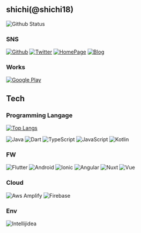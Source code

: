 ## shichi(@shichi18)

![Github Status](https://github-profile-summary-cards.vercel.app/api/cards/profile-details?username=shichi18&theme=dracula)

### SNS
[![Github](https://img.shields.io/badge/-Github-181717.svg?logo=github&style=popout)](https://github.com/shichi18)
[![Twitter](https://img.shields.io/badge/-Twitter-183056.svg?logo=twitter&style=popout)](https://twitter.com/zshichi18)
[![HomePage](https://img.shields.io/badge/-Home%20Page-555D6B.svg?logo=google-chrome&style=popout)](https://shichiworks.com/)
[![Blog](https://img.shields.io/badge/-Blog-555D6B.svg?logo=hatenabookmark&style=popout)](https://kumaneko-progdiary.hatenablog.com/)

### Works
[![Google Play](https://img.shields.io/badge/-Google%20play-607D8B.svg?logo=google-play&style=popout)](https://play.google.com/store/apps/developer?id=shichi)

## Tech
### Programming Langage
[![Top Langs](https://github-readme-stats.vercel.app/api/top-langs/?username=shichi18&layout=compact)](https://github.com/anuraghazra/github-readme-stats)

![Java](https://img.shields.io/badge/-Java-F16822.svg?logo=openjdk&style=popout)
![Dart](https://img.shields.io/badge/-Dart-0175C2.svg?logo=dart&style=popout)
![TypeScript](https://img.shields.io/badge/-Typescript-555D6B.svg?logo=typescript&style=popout)
![JavaScript](https://img.shields.io/badge/-Javascript-555D6B.svg?logo=javascript&style=popout)
![Kotlin](https://img.shields.io/badge/-Kotlin-555D6B.svg?logo=kotlin&style=popout)

### FW
![Flutter](https://img.shields.io/badge/-Flutter-02569B.svg?logo=flutter&style=popout)
![Android](https://img.shields.io/badge/-Android-555D6B.svg?logo=android&style=popout)
![Ionic](https://img.shields.io/badge/-Ionic-555D6B.svg?logo=Ionic&style=popout)
![Angular](https://img.shields.io/badge/-Angular-DD0031.svg?logo=angular&style=popout)
![Nuxt](https://img.shields.io/badge/-Nuxt.js-555D6B.svg?logo=nuxt.js&style=popout)
![Vue](https://img.shields.io/badge/-Vue.js-555D6B.svg?logo=vue.js&style=popout)

### Cloud
![Aws Amplify](https://img.shields.io/badge/-AWS%20Amplify-232F3E.svg?logo=amazon-aws&style=popout)
![Firebase](https://img.shields.io/badge/-Firebase-555D6B.svg?logo=firebase&style=popout)

### Env
![Intellijidea](https://img.shields.io/badge/-Intellijidea-555D6B.svg?logo=intellijidea&style=popout)
